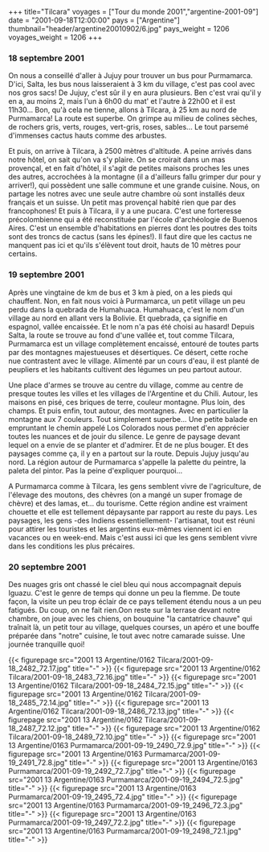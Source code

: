 +++
title="Tilcara"
voyages = ["Tour du monde 2001","argentine-2001-09"]
date = "2001-09-18T12:00:00"
pays = ["Argentine"]
thumbnail="header/argentine20010902/6.jpg"
pays_weight = 1206
voyages_weight = 1206
+++
### 18 septembre 2001

On nous a conseillé d'aller à Jujuy pour trouver un bus pour Purmamarca. D'ici, 
Salta, les bus nous laisseraient à 3 km du village, c'est pas cool avec nos 
gros sacs! De Jujuy, c'est sûr il y en aura plusieurs. Ben c'est vrai qu'il 
y en a, au moins 2, mais l'un à 6h00 du mat' et l'autre à 22h00 et il est 11h30... 
Bon, qu'à cela ne tienne, allons à Tilcara, à 25 km au nord de Purmamarca! La 
route est superbe. On grimpe au milieu de colines sèches, de rochers gris, verts, 
rouges, vert-gris, roses, sables... Le tout parsemé d'immenses cactus hauts 
comme des arbustes.

Et puis, on arrive à Tilcara, à 2500 mètres d'altitude. A peine arrivés dans 
notre hôtel, on sait qu'on va s'y plaire. On se croirait dans un mas provençal, 
et en fait d'hôtel, il s'agit de petites maisons proches les unes des autres, 
accrochées à la montagne (il a d'ailleurs fallu grimper dur pour y arriver!), 
qui possèdent une salle commune et une grande cuisine. Nous, on partage les 
notres avec une seule autre chambre où sont installés deux français et un suisse. 
Un petit mas provençal habité rien que par des francophones! Et puis à Tilcara, 
il y a une pucara. C'est une forteresse précolombienne qui a été reconstituée 
par l'école d'archéologie de Buenos Aires. C'est un ensemble d'habitations en 
pierres dont les poutres des toits sont des troncs de cactus (sans les épines!). 
Il faut dire que les cactus ne manquent pas ici et qu'ils s'élèvent tout droit, 
hauts de 10 mètres pour certains.

### 19 septembre 2001

Après une vingtaine de km de bus et 3 km à pied, on a les pieds qui chauffent. 
Non, en fait nous voici à Purmamarca, un petit village un peu perdu dans la 
quebrada de Humahuaca. Humahuaca, c'est le nom d'un village au nord en allant 
vers la Bolivie. Et quebrada, ça signifie en espagnol, vallée encaissée. Et 
le nom n'a pas été choisi au hasard! Depuis Salta, la route se trouve au fond 
d'une vallée et, tout comme Tilcara, Purmamarca est un village complètement 
encaissé, entouré de toutes parts par des montagnes majestueuses et désertiques. 
Ce désert, cette roche nue contrastent avec le village. Alimenté par un cours 
d'eau, il est planté de peupliers et les habitants cultivent des légumes un 
peu partout autour.

Une place d'armes se trouve au centre du village, comme au centre de presque 
toutes les villes et les villages de l'Argentine et du Chili. Autour, les maisons 
en pisé, ces briques de terre, couleur montagne. Plus loin, des champs. Et puis 
enfin, tout autour, des montagnes. Avec en particulier la montagne aux 7 couleurs. 
Tout simplement superbe... Une petite balade en empruntant le chemin appelé 
Los Colorados nous permet d'en apprécier toutes les nuances et de jouir du silence. 
Le genre de paysage devant lequel on a envie de se planter et d'admirer. Et 
de ne plus bouger. Et des paysages comme ça, il y en a partout sur la route. 
Depuis Jujuy jusqu'au nord. La région autour de Purmamarca s'appelle la palette 
du peintre, la paleta del pintor. Pas la peine d'expliquer pourquoi...

A Purmamarca comme à Tilcara, les gens semblent vivre de l'agriculture, de 
l'élevage des moutons, des chèvres (on a mangé un super fromage de chèvre) et 
des lamas, et... du tourisme. Cette région andine est vraiment chouette et elle 
est tellement dépaysante par rapport au reste du pays. Les paysages, les gens 
-des Indiens essentiellement- l'artisanat, tout est réuni pour attirer les touristes 
et les argentins eux-mêmes viennent ici en vacances ou en week-end. Mais c'est 
aussi ici que les gens semblent vivre dans les conditions les plus précaires.

### 20 septembre 2001

Des nuages gris ont chassé le ciel bleu qui nous accompagnait depuis Iguazu. 
C'est le genre de temps qui donne un peu la flemme. De toute façon, la visite 
un peu trop éclair de ce pays tellement étendu nous a un peu fatigués. Du coup, 
on ne fait rien.Oon reste sur la terrase devant notre chambre, on joue avec 
les chiens, on bouquine "la cantatrice chauve" qui traînait là, un petit tour 
au village, quelques courses, un apéro et une bouffe préparée dans "notre" cuisine, 
le tout avec notre camarade suisse. Une journée tranquille quoi!


<div id="TOTO">{{< figurepage src="2001 13 Argentine/0162 Tilcara/2001-09-18_2482_72.17.jpg" title="-"  >}}
{{< figurepage src="2001 13 Argentine/0162 Tilcara/2001-09-18_2483_72.16.jpg" title="-"  >}}
{{< figurepage src="2001 13 Argentine/0162 Tilcara/2001-09-18_2484_72.15.jpg" title="-"  >}}
{{< figurepage src="2001 13 Argentine/0162 Tilcara/2001-09-18_2485_72.14.jpg" title="-"  >}}
{{< figurepage src="2001 13 Argentine/0162 Tilcara/2001-09-18_2486_72.13.jpg" title="-"  >}}
{{< figurepage src="2001 13 Argentine/0162 Tilcara/2001-09-18_2487_72.12.jpg" title="-"  >}}
{{< figurepage src="2001 13 Argentine/0162 Tilcara/2001-09-18_2489_72.10.jpg" title="-"  >}}
{{< figurepage src="2001 13 Argentine/0163 Purmamarca/2001-09-19_2490_72.9.jpg" title="-"  >}}
{{< figurepage src="2001 13 Argentine/0163 Purmamarca/2001-09-19_2491_72.8.jpg" title="-"  >}}
{{< figurepage src="2001 13 Argentine/0163 Purmamarca/2001-09-19_2492_72.7.jpg" title="-"  >}}
{{< figurepage src="2001 13 Argentine/0163 Purmamarca/2001-09-19_2494_72.5.jpg" title="-"  >}}
{{< figurepage src="2001 13 Argentine/0163 Purmamarca/2001-09-19_2495_72.4.jpg" title="-"  >}}
{{< figurepage src="2001 13 Argentine/0163 Purmamarca/2001-09-19_2496_72.3.jpg" title="-"  >}}
{{< figurepage src="2001 13 Argentine/0163 Purmamarca/2001-09-19_2497_72.2.jpg" title="-"  >}}
{{< figurepage src="2001 13 Argentine/0163 Purmamarca/2001-09-19_2498_72.1.jpg" title="-"  >}}
</DIV>

